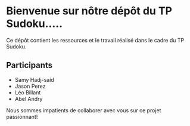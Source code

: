 # Bienvenue sur nôtre dépôt du TP Sudoku.....

Ce dépôt contient les ressources et le travail réalisé dans le cadre du TP Sudoku.

## Participants

- Samy Hadj-said
- Jason Perez
- Léo Billant
- Abel Andry

Nous sommes impatients de collaborer avec vous sur ce projet passionnant!
